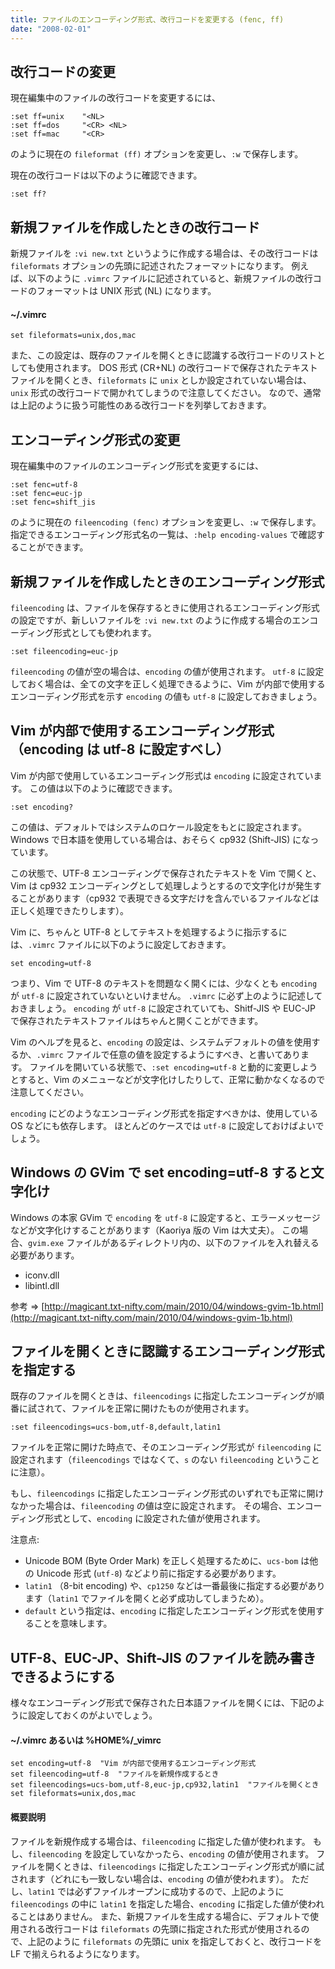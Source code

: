 ```yaml
---
title: ファイルのエンコーディング形式、改行コードを変更する (fenc, ff)
date: "2008-02-01"
---
```



改行コードの変更
----

現在編集中のファイルの改行コードを変更するには、

~~~ vim
:set ff=unix    "<NL>
:set ff=dos     "<CR> <NL>
:set ff=mac     "<CR>
~~~

のように現在の `fileformat (ff)` オプションを変更し、`:w` で保存します。

現在の改行コードは以下のように確認できます。

~~~ vim
:set ff?
~~~


新規ファイルを作成したときの改行コード
----

新規ファイルを `:vi new.txt` というように作成する場合は、その改行コードは `fileformats` オプションの先頭に記述されたフォーマットになります。
例えば、以下のように `.vimrc` ファイルに記述されていると、新規ファイルの改行コードのフォーマットは UNIX 形式 (NL) になります。

#### ~/.vimrc

~~~ vim
set fileformats=unix,dos,mac
~~~

また、この設定は、既存のファイルを開くときに認識する改行コードのリストとしても使用されます。
DOS 形式 (CR+NL) の改行コードで保存されたテキストファイルを開くとき、`fileformats` に `unix` としか設定されていない場合は、`unix` 形式の改行コードで開かれてしまうので注意してください。
なので、通常は上記のように扱う可能性のある改行コードを列挙しておきます。


エンコーディング形式の変更
----

現在編集中のファイルのエンコーディング形式を変更するには、

~~~ vim
:set fenc=utf-8
:set fenc=euc-jp
:set fenc=shift_jis
~~~

のように現在の `fileencoding (fenc)` オプションを変更し、`:w` で保存します。
指定できるエンコーディング形式名の一覧は、`:help encoding-values` で確認することができます。


新規ファイルを作成したときのエンコーディング形式
----

`fileencoding` は、ファイルを保存するときに使用されるエンコーディング形式の設定ですが、新しいファイルを `:vi new.txt` のように作成する場合のエンコーディング形式としても使われます。

~~~
:set fileencoding=euc-jp
~~~

`fileencoding` の値が空の場合は、`encoding` の値が使用されます。
`utf-8` に設定しておく場合は、全ての文字を正しく処理できるように、Vim が内部で使用するエンコーディング形式を示す `encoding` の値も `utf-8` に設定しておきましょう。


Vim が内部で使用するエンコーディング形式（encoding は utf-8 に設定すべし）
----

Vim が内部で使用しているエンコーディング形式は `encoding` に設定されています。
この値は以下のように確認できます。

~~~
:set encoding?
~~~

この値は、デフォルトではシステムのロケール設定をもとに設定されます。
Windows で日本語を使用している場合は、おそらく cp932 (Shift-JIS) になっています。

この状態で、UTF-8 エンコーディングで保存されたテキストを Vim で開くと、Vim は cp932 エンコーディングとして処理しようとするので文字化けが発生することがあります（cp932 で表現できる文字だけを含んでいるファイルなどは正しく処理できたりします）。

Vim に、ちゃんと UTF-8 としてテキストを処理するように指示するには、`.vimrc` ファイルに以下のように設定しておきます。

~~~
set encoding=utf-8
~~~

つまり、Vim で UTF-8 のテキストを問題なく開くには、少なくとも `encoding` が `utf-8` に設定されていないといけません。
`.vimrc` に必ず上のように記述しておきましょう。
`encoding` が `utf-8` に設定されていても、Shitf-JIS や EUC-JP で保存されたテキストファイルはちゃんと開くことができます。

Vim のヘルプを見ると、`encoding` の設定は、システムデフォルトの値を使用するか、`.vimrc` ファイルで任意の値を設定するようにすべき、と書いてあります。
ファイルを開いている状態で、`:set encoding=utf-8` と動的に変更しようとすると、Vim のメニューなどが文字化けしたりして、正常に動かなくなるので注意してください。

`encoding` にどのようなエンコーディング形式を指定すべきかは、使用している OS などにも依存します。
ほとんどのケースでは `utf-8` に設定しておけばよいでしょう。


Windows の GVim で set encoding=utf-8 すると文字化け
----

Windows の本家 GVim で `encoding` を `utf-8` に設定すると、エラーメッセージなどが文字化けすることがあります（Kaoriya 版の Vim は大丈夫）。
この場合、`gvim.exe` ファイルがあるディレクトリ内の、以下のファイルを入れ替える必要があります。

- iconv.dll
- libintl.dll

参考 ⇒ [http://magicant.txt-nifty.com/main/2010/04/windows-gvim-1b.html](http://magicant.txt-nifty.com/main/2010/04/windows-gvim-1b.html)


ファイルを開くときに認識するエンコーディング形式を指定する
----

既存のファイルを開くときは、`fileencodings` に指定したエンコーディングが順番に試されて、ファイルを正常に開けたものが使用されます。

~~~
:set fileencodings=ucs-bom,utf-8,default,latin1
~~~

ファイルを正常に開けた時点で、そのエンコーディング形式が `fileencoding` に設定されます（`fileencodings` ではなくて、`s` のない `fileencoding` ということに注意）。

もし、`fileencodings` に指定したエンコーディング形式のいずれでも正常に開けなかった場合は、`fileencoding` の値は空に設定されます。
その場合、エンコーディング形式として、`encoding` に設定された値が使用されます。

注意点:

- Unicode BOM (Byte Order Mark) を正しく処理するために、`ucs-bom` は他の Unicode 形式 (`utf-8`) などより前に指定する必要があります。
- `latin1` （8-bit encoding) や、`cp1250` などは一番最後に指定する必要があります（`latin1` でファイルを開くと必ず成功してしまうため）。
- `default` という指定は、`encoding` に指定したエンコーディング形式を使用することを意味します。


UTF-8、EUC-JP、Shift-JIS のファイルを読み書きできるようにする
----

様々なエンコーディング形式で保存された日本語ファイルを開くには、下記のように設定しておくのがよいでしょう。

#### ~/.vimrc あるいは %HOME%/_vimrc

~~~
set encoding=utf-8  "Vim が内部で使用するエンコーディング形式
set fileencoding=utf-8  "ファイルを新規作成するとき
set fileencodings=ucs-bom,utf-8,euc-jp,cp932,latin1  "ファイルを開くとき
set fileformats=unix,dos,mac
~~~

#### 概要説明

ファイルを新規作成する場合は、`fileencoding` に指定した値が使われます。
もし、`fileencoding` を設定していなかったら、`encoding` の値が使用されます。
ファイルを開くときは、`fileencodings` に指定したエンコーディング形式が順に試されます（どれにも一致しない場合は、`encoding` の値が使われます）。
ただし、`latin1` では必ずファイルオープンに成功するので、上記のように `fileencodings` の中に `latin1` を指定した場合、`encoding` に指定した値が使われることはありません。
また、新規ファイルを生成する場合に、デフォルトで使用される改行コードは `fileformats` の先頭に指定された形式が使用されるので、上記のように `fileformats` の先頭に unix を指定しておくと、改行コードを LF で揃えられるようになります。

